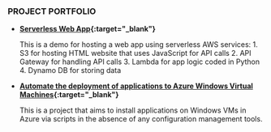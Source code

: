 
### PROJECT PORTFOLIO

- **[Serverless Web App](https://eh-serverless-webapp-proj1.s3.ap-southeast-2.amazonaws.com/index.html){:target="_blank"}**

   This is a demo for hosting a web app using serverless AWS services:
         1. S3 for hosting HTML website that uses JavaScript for API calls
         2. API Gateway for handling API calls
         3. Lambda for app logic coded in Python
         4. Dynamo DB for storing data

- **[Automate the deployment of applications to Azure Windows Virtual Machines](./projects/deploy_app_to_azure_vms){:target="_blank"}**

   This is a project that aims to install applications on Windows VMs in Azure via scripts in the absence of any configuration management tools.


